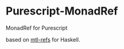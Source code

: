 # Purescript-MonadRef

MonadRef for Purescript

based on [mtl-refs](https://hackage.haskell.org/package/ref-mtl) for Haskell.
